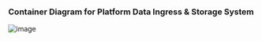 ### Container Diagram for Platform Data Ingress & Storage System

![image](http://www.plantuml.com/plantuml/png/hLHDZzem4BtdLxWvh5Xf8PUUUeE0MbhO1WY7df19Xc3Xs5b_mAAA_zunII25KBLISu2nFM_yvirBFZ2HS9i2sHfJw4z1eEYXbp6pjMkhGILI612cbyWyA3WLnkQygqtAsJe8FtOZjxMSJeASQWCAjrOX8YWJe7e5vdgUD-d_-BwCLvF-wt0HzgDHvzcxvAn6xwQJICuXCLAz43-iOnyNaP89QEqt03CB5iwe7TtiA2PDCODcG0PAxk0CEv-u087UueZ4yjL0Mf5ITUnmkWCy6b93oGHZCfGvLlQVVteUmUUIo4Ici7ITEowNfApdl_WBk-vM2yIIwhaGnQx4XcNdbbn05g3sB077gn-DAterR0wyRkY2A-oQCxq5JN900h37EMXY9DwzPvHyAxiyDtb_kmBA3SjTg_CgR3BuJ0qSwD65ex9ktTz8f8LamjoGQyoeKLf18HM2tLRt81LFxsZ6OKG2iXowtsmUXVWtdSKn0PFqRkwu5gvdUoF14zbJRg5v1sbeyQZQHL45RnOq8j-il2gwKJ9lAtIwCKG1IZDjQaCiK0pdkxyrn73ToQbYD5rZXHgC3j-pjBJjj3njSKRTG8ttSofOOJaE4PMHAN2SG29LgWdDy39jAl6_3WTXgpyS6Iao-OYAExkZqaGpiU7s_G5yV3wymq_eSJM_Yb2MQ7KlLScMxM5bojT7L5y4FyPveeiPwDBuJP4Qc0ivz01gyaGEYZcfQf7Sn4abqPSuZjfVn2O98GtRuBNt1dpelmQyOK37v_U9jP3vWoBYHf5NkPXD7ek1wVMS_uiMuj-qE7adxnS0)